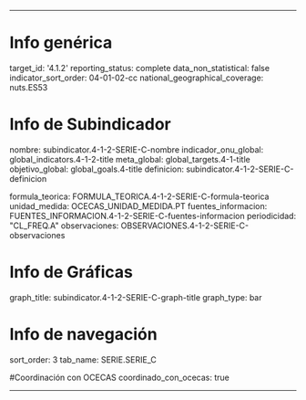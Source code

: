 ---

# Info genérica
target_id: '4.1.2'
reporting_status: complete
data_non_statistical: false
indicator_sort_order: 04-01-02-cc
national_geographical_coverage: nuts.ES53

# Info de Subindicador
nombre: subindicator.4-1-2-SERIE-C-nombre
indicador_onu_global: global_indicators.4-1-2-title
meta_global: global_targets.4-1-title
objetivo_global: global_goals.4-title
definicion: subindicator.4-1-2-SERIE-C-definicion

formula_teorica: FORMULA_TEORICA.4-1-2-SERIE-C-formula-teorica
unidad_medida: OCECAS_UNIDAD_MEDIDA.PT
fuentes_informacion: FUENTES_INFORMACION.4-1-2-SERIE-C-fuentes-informacion
periodicidad: "CL_FREQ.A"
observaciones: OBSERVACIONES.4-1-2-SERIE-C-observaciones


# Info de Gráficas
graph_title: subindicator.4-1-2-SERIE-C-graph-title
graph_type: bar

# Info de navegación
sort_order: 3
tab_name: SERIE.SERIE_C

#Coordinación con OCECAS
coordinado_con_ocecas: true

---